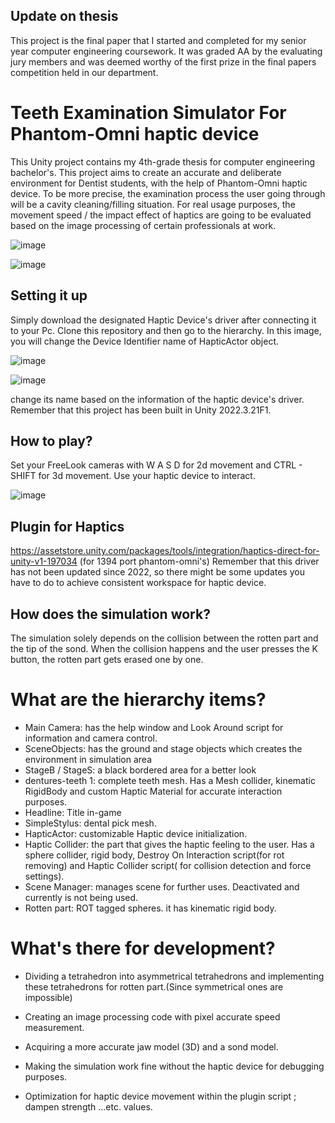 ## Update on thesis

This project is the final paper that I started and completed for my senior year computer engineering coursework. It was graded AA by the evaluating jury members and was deemed worthy of the first prize in the final papers competition held in our department.

# Teeth Examination Simulator For Phantom-Omni haptic device

This Unity project contains my 4th-grade thesis for computer engineering bachelor's. This project aims to create an accurate and deliberate environment for Dentist students, with the help of Phantom-Omni haptic device. To be more precise, the examination process the user going through will be a cavity cleaning/filling situation. For real usage purposes, the movement speed / the impact effect of haptics are going to be evaluated based on the image processing of certain professionals at work. 

![image](https://github.com/hyphesus/TeethSim/assets/72172084/5e3cb41e-61a2-49e6-9c12-ae982b2a7cfe)

![image](https://github.com/hyphesus/TeethSim/assets/72172084/29ffc236-6f95-40e0-a049-e5e2ee11f73c)

## Setting it up

Simply download the designated Haptic Device's driver after connecting it to your Pc. Clone this repository and then go to the hierarchy. In this image, you will change the Device Identifier name of HapticActor object.

![image](https://github.com/hyphesus/TeethSim/assets/72172084/cda4d746-2488-48d3-913f-321c2b295486)

![image](https://github.com/hyphesus/TeethSim/assets/72172084/431d22cc-a141-478f-beb0-f714ca7c0a80) 

change its name based on the information of the haptic device's driver. Remember that this project has been built in Unity 2022.3.21F1. 

## How to play?

Set your FreeLook cameras with W A S D for 2d movement and CTRL - SHIFT for 3d movement. Use your haptic device to interact.

![image](https://github.com/hyphesus/TeethSim/assets/72172084/201d0424-ae2b-4bc5-9a6c-c4de2c64b7fe)


## Plugin for Haptics

https://assetstore.unity.com/packages/tools/integration/haptics-direct-for-unity-v1-197034
(for 1394 port phantom-omni's) Remember that this driver has not been updated since 2022, so there might be some updates you have to do to achieve consistent workspace for haptic device.

## How does the simulation work?

The simulation solely depends on the collision between the rotten part and the tip of the sond. When the collision happens and the user presses the K button, the rotten part gets erased one by one. 

# What are the hierarchy items?
- Main Camera: has the help window and Look Around script for information and camera control.
- SceneObjects: has the ground and stage objects which creates the environment in simulation area
- StageB / StageS: a black bordered area for a better look
- dentures-teeth 1: complete teeth mesh. Has a Mesh collider, kinematic RigidBody and custom Haptic Material for accurate interaction purposes.
- Headline: Title in-game
- SimpleStylus: dental pick mesh.
- HapticActor: customizable Haptic device initialization.
- Haptic Collider: the part that gives the haptic feeling to the user. Has a sphere collider, rigid body, Destroy On Interaction script(for rot removing) and Haptic Collider script( for collision detection and force settings).
- Scene Manager: manages scene for further uses. Deactivated and currently is not being used.
- Rotten part: ROT tagged spheres. it has kinematic rigid body.

# What's there for development?

- Dividing a tetrahedron into asymmetrical tetrahedrons and implementing these tetrahedrons for rotten part.(Since symmetrical ones are impossible)

- Creating an image processing code with pixel accurate speed measurement.

- Acquiring a more accurate jaw model (3D) and a sond model.

- Making the simulation work fine without the haptic device for debugging purposes.

- Optimization for haptic device movement within the plugin script ; dampen strength ...etc. values.

  
